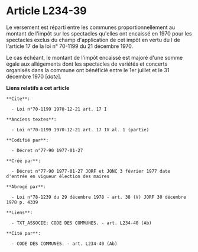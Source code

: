 # Article L234-39

Le versement est réparti entre les communes proportionnellement au montant de l'impôt sur les spectacles qu'elles ont
encaissé en 1970 pour les spectacles exclus du champ d'application de cet impôt en vertu du I de l'article 17 de la loi n°
70-1199 du 21 décembre 1970. 

Le cas échéant, le montant de l'impôt encaissé est majoré d'une somme égale aux allégements dont les spectacles de variétés
et concerts organisés dans la commune ont bénéficié entre le 1er juillet et le 31 décembre 1970 [*date*].

**Liens relatifs à cet article**

	**Cite**:

	  - Loi n°70-1199 1970-12-21 art. 17 I

	**Anciens textes**:

	  - Loi n°70-1199 1970-12-21 art. 17 IV al. 1 (partie)

	**Codifié par**:

	  - Décret n°77-90 1977-01-27

	**Créé par**:

	  - Décret n°77-90 1977-01-27 JORF et JONC 3 février 1977 date d'entrée en vigueur élection des maires

	**Abrogé par**:

	  - Loi n°78-1239 du 29 décembre 1978 - art. 38 (V) JORF 30 décembre 1978 p. 4339

	**Liens**:

	  - TXT_ASSOCIE: CODE DES COMMUNES. - art. L234-40 (Ab)

	**Cité par**:

	  - CODE DES COMMUNES. - art. L234-40 (Ab)

